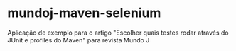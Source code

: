 mundoj-maven-selenium
=====================

Aplicação de exemplo para o artigo "Escolher quais testes rodar através do JUnit e profiles do Maven" para revista Mundo J

